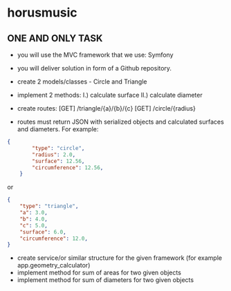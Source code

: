 # horusmusic
## ONE AND ONLY TASK


- you will use the MVC framework that we use: Symfony
- you will deliver solution in form of a Github repository.
- create 2 models/classes - Circle and Triangle
- implement 2 methods:
I.) calculate surface
II.) calculate diameter
- create routes:
[GET] /triangle/{a}/{b}/{c}
[GET] /circle/{radius}

- routes must return JSON with serialized objects and calculated surfaces and diameters. For example:

```json
{
        "type": "circle",
        "radius": 2.0,
        "surface": 12.56,
        "circumference": 12.56,
    }
```

or

```json
{
    "type": "triangle",
    "a": 3.0,
    "b": 4.0,
    "c": 5.0,
    "surface": 6.0,
    "circumference": 12.0,
}
```

- create service/or similar structure for the given framework (for example app.geometry_calculator)
- implement method for sum of areas for two given objects
- implement method for sum of diameters for two given objects
